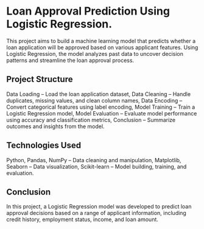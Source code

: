 # Loan Approval Prediction Using Logistic Regression.
This project aims to build a machine learning model that predicts whether a loan application will be approved based on various applicant features. Using Logistic Regression, the model analyzes past data to uncover decision patterns and streamline the loan approval process.
## Project Structure
Data Loading – Load the loan application dataset,
Data Cleaning – Handle duplicates, missing values, and clean column names,
Data Encoding – Convert categorical features using label encoding,
Model Training – Train a Logistic Regression model,
Model Evaluation – Evaluate model performance using accuracy and classification metrics,
Conclusion – Summarize outcomes and insights from the model.
## Technologies Used
Python,
Pandas, NumPy – Data cleaning and manipulation,
Matplotlib, Seaborn – Data visualization,
Scikit-learn – Model building, training, and evaluation.
## Conclusion
In this project, a Logistic Regression model was developed to predict loan approval decisions based on a range of applicant information, including credit history, employment status, income, and loan amount.
